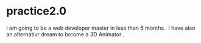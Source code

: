 # practice2.0
i
am 
going 
to
be
a web 
developer
master
in
less
than
6
months .
I 
have 
also
an
alternativr
dream
to 
brcome a 
3D Animator .
